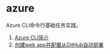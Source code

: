 # azure

Azure CLI命令行基础任务实践。

1. [Azure CLI简介](./1-azure-cli.md)
2. [创建web app并配置从GitHub自动部署](./2-webapp-github-cd.md)
